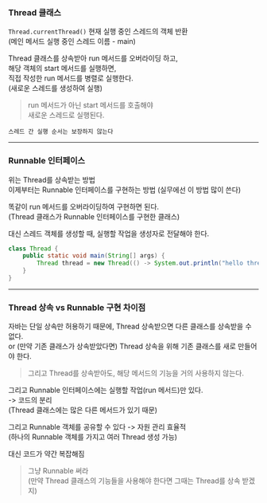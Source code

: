 ### Thread 클래스

`Thread.currentThread()` 현재 실행 중인 스레드의 객체 반환  
(메인 메서드 실행 중인 스레드 이름 - main)

Thread 클래스를 상속받아 run 메서드를 오버라이딩 하고,  
해당 객체의 start 메서드를 실행하면,  
직접 작성한 run 메서드를 병렬로 실행한다.  
(새로운 스레드를 생성하여 실행)

> run 메서드가 아닌 start 메서드를 호출해야  
> 새로운 스레드로 실행된다.

`스레드 간 실행 순서는 보장하지 않는다`

---

### Runnable 인터페이스

위는 Thread를 상속받는 방법  
이제부터는 Runnable 인터페이스를 구현하는 방법 (실무에선 이 방법 많이 쓴다)

똑같이 run 메서드를 오버라이딩하여 구현하면 된다.  
(Thread 클래스가 Runnable 인터페이스를 구현한 클래스)

대신 스레드 객체를 생성할 때, 실행할 작업을 생성자로 전달해야 한다.

```java
class Thread {
    public static void main(String[] args) {
        Thread thread = new Thread(() -> System.out.println("hello thread"));
    }
}
```

---

### Thread 상속 vs Runnable 구현 차이점

자바는 단일 상속만 허용하기 때문에, Thread 상속받으면 다른 클래스를 상속받을 수 없다.  
or (만약 기존 클래스가 상속받았다면) Thread 상속을 위해 기존 클래스를 새로 만들어야 한다.

> 그리고 Thread를 상속받아도, 해당 메서드의 기능을 거의 사용하지 않는다.

그리고 Runnable 인터페이스에는 실행할 작업(run 메서드)만 있다.  
-> 코드의 분리  
(Thread 클래스에는 많은 다른 메서드가 있기 때문)

그리고 Runnable 객체를 공유할 수 있다 -> 자원 관리 효율적  
(하나의 Runnable 객체를 가지고 여러 Thread 생성 가능)

대신 코드가 약간 복잡해짐

> 그냥 Runnable 써라  
> (만약 Thread 클래스의 기능들을 사용해야 한다면 그때는 Thread를 상속 받겠지)
